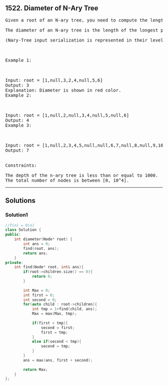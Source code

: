 ## 1522. Diameter of N-Ary Tree
<pre>
Given a root of an N-ary tree, you need to compute the length of the diameter of the tree.

The diameter of an N-ary tree is the length of the longest path between any two nodes in the tree. This path may or may not pass through the root.

(Nary-Tree input serialization is represented in their level order traversal, each group of children is separated by the null value.)

 

Example 1:



Input: root = [1,null,3,2,4,null,5,6]
Output: 3
Explanation: Diameter is shown in red color.
Example 2:



Input: root = [1,null,2,null,3,4,null,5,null,6]
Output: 4
Example 3:



Input: root = [1,null,2,3,4,5,null,null,6,7,null,8,null,9,10,null,null,11,null,12,null,13,null,null,14]
Output: 7
 

Constraints:

The depth of the n-ary tree is less than or equal to 1000.
The total number of nodes is between [0, 10^4].
</pre>

----------------------------------------------------------------------------

## Solutions
### Solution1

```c++
//T(n) = O(n)
class Solution {
public:
    int diameter(Node* root) {
        int ans = 0;
        find(root, ans);
        return ans;
    }
private:
    int find(Node* root, int& ans){
        if(root->children.size() == 0){
            return 0;
        }
        
        int Max = 0;
        int first = 0;
        int second = 0;
        for(auto child : root->children){
            int tmp = 1+find(child, ans);
            Max = max(Max, tmp);
            
            if(first < tmp){
                second = first;
                first = tmp;
            }
            else if(second < tmp){
                second = tmp;
            }
        }
        ans = max(ans, first + second);
        
        return Max;
    }
};

```
